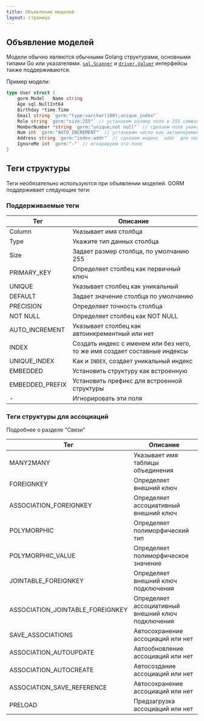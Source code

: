 ```yaml
---
title: Объявление моделей
layout: страница
---
```


## Объявление моделей

Модели обычно являются обычными Golang структурами, основными типами Go или указателями. [`sql.Scanner`](https://golang.org/pkg/database/sql/#Scanner) и [`driver.Valuer`](https://golang.org/pkg/database/sql/driver/#Valuer) интерфейсы также поддерживаются.

Пример модели:

```go
type User struct {   
    gorm.Model   Name string   
    Age sql.NullInt64   
    Birthday *time.Time   
    Email string `gorm:"type:varchar(100);unique_index"`   
    Role string `gorm:"size:255"` // установим размер поля в 255 символов   
    MemberNumber *string `gorm:"unique;not null"` // сделаем поле уникальным и не null
    Num int `gorm:"AUTO_INCREMENT"` // установим число как автоинкремент
    Address string `gorm:"index:addr"` // сделаем индекс `addr` для поля
    IgnoreMe int `gorm:"-"` // игнорируем это поле
}
```

## Теги структуры

Теги необязательно используются при объявлении моделей. GORM поддерживает следующие теги:

### Поддерживаемые теги

| Тег             | Описание                                                                  |
| --------------- | ------------------------------------------------------------------------- |
| Column          | Указывает имя столбца                                                     |
| Type            | Укажите тип данных столбца                                                |
| Size            | Задает размер столбца, по умолчанию 255                                   |
| PRIMARY_KEY     | Определяет столбец как первичный ключ                                     |
| UNIQUE          | Указывает столбец как уникальный                                          |
| DEFAULT         | Задает значение столбца по умолчанию                                      |
| PRECISION       | Определяет точность столбца                                               |
| NOT NULL        | Определяет столбец как NOT NULL                                           |
| AUTO_INCREMENT  | Указывает столбец как автоинкрементный или нет                            |
| INDEX           | Создать индекс с именем или без него, то же имя создает составные индексы |
| UNIQUE_INDEX    | Как и `INDEX`, создает уникальный индекс                                  |
| EMBEDDED        | Установить структуру как встроенную                                       |
| EMBEDDED_PREFIX | Установить префикс для встроенной структуры                               |
| -               | Игнорировать эти поля                                                     |

### Теги структуры для ассоциаций

Подробнее о разделе "Связи"

| Тег                                | Описание                                          |
| ---------------------------------- | ------------------------------------------------- |
| MANY2MANY                          | Указывает имя таблицы объединения                 |
| FOREIGNKEY                         | Определяет внешний ключ                           |
| ASSOCIATION_FOREIGNKEY             | Определяет ассоциативный внешний ключ             |
| POLYMORPHIC                        | Определяет полиморфический тип                    |
| POLYMORPHIC_VALUE                  | Определяет полиморфическое значение               |
| JOINTABLE_FOREIGNKEY               | Определяет внешний ключ подключения               |
| ASSOCIATION_JOINTABLE_FOREIGNKEY | Определяет ассоциативный внешний ключ подключения |
| SAVE_ASSOCIATIONS                  | Автосохранение ассоциаций или нет                 |
| ASSOCIATION_AUTOUPDATE             | Автообновление ассоциаций или нет                 |
| ASSOCIATION_AUTOCREATE             | Автосоздание ассоциаций или нет                   |
| ASSOCIATION_SAVE_REFERENCE       | Автосохранение ассоциаций или нет                 |
| PRELOAD                            | Предзагрузка ассоциаций или нет                   |
